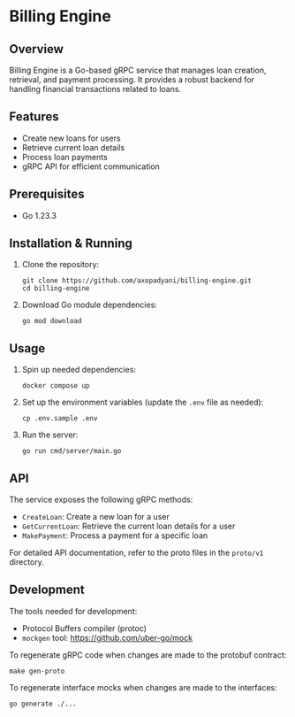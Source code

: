 # Billing Engine

## Overview

Billing Engine is a Go-based gRPC service that manages loan creation, retrieval, and payment processing. It provides a robust backend for handling financial transactions related to loans.

## Features

- Create new loans for users
- Retrieve current loan details
- Process loan payments
- gRPC API for efficient communication

## Prerequisites

- Go 1.23.3

## Installation & Running

1. Clone the repository:

    ```shell
    git clone https://github.com/axopadyani/billing-engine.git
    cd billing-engine
    ```

2. Download Go module dependencies:

    ```shell
    go mod download
    ```

## Usage

1. Spin up needed dependencies:

    ```shell
    docker compose up
    ```

2. Set up the environment variables (update the `.env` file as needed):

    ```shell
    cp .env.sample .env
    ```

3. Run the server:

    ```shell
    go run cmd/server/main.go
    ```

## API

The service exposes the following gRPC methods:

- `CreateLoan`: Create a new loan for a user
- `GetCurrentLoan`: Retrieve the current loan details for a user
- `MakePayment`: Process a payment for a specific loan

For detailed API documentation, refer to the proto files in the `proto/v1` directory.

## Development

The tools needed for development:
- Protocol Buffers compiler (protoc)
- `mockgen` tool: https://github.com/uber-go/mock

To regenerate gRPC code when changes are made to the protobuf contract:

```shell
make gen-proto
```

To regenerate interface mocks when changes are made to the interfaces:
```shell
go generate ./...
```
